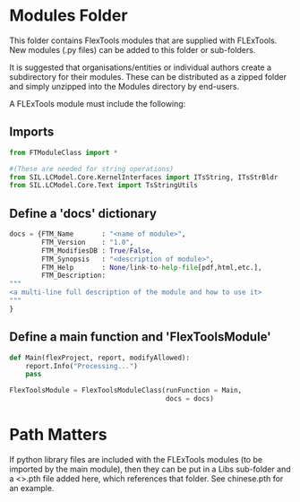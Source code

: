Modules Folder
==============

This folder contains FlexTools modules that are supplied with FLExTools.
New modules (.py files) can be added to this folder or sub-folders.

It is suggested that organisations/entities or individual authors create 
a subdirectory for their modules. These can be distributed as a zipped 
folder and simply unzipped into the Modules directory by end-users.

A FLExTools module must include the following:

Imports
-------

```python
from FTModuleClass import *

#(These are needed for string operations)
from SIL.LCModel.Core.KernelInterfaces import ITsString, ITsStrBldr
from SIL.LCModel.Core.Text import TsStringUtils 
```

Define a 'docs' dictionary
--------------------------

```python
docs = {FTM_Name       : "<name of module>",
        FTM_Version    : "1.0",
        FTM_ModifiesDB : True/False,
        FTM_Synopsis   : "<description of module>",
        FTM_Help       : None/link-to-help-file[pdf,html,etc.],
        FTM_Description: 
"""
<a multi-line full description of the module and how to use it>
"""
}
```

Define a main function and 'FlexToolsModule'
--------------------------------------------

```python
def Main(flexProject, report, modifyAllowed):
    report.Info("Processing...")
    pass

FlexToolsModule = FlexToolsModuleClass(runFunction = Main,
                                       docs = docs)
```

Path Matters
============

If python library files are included with the FLExTools modules (to be imported by the main module), then they can be put in a Libs sub-folder and a <>.pth file added here, which references that folder. See chinese.pth for an example.

